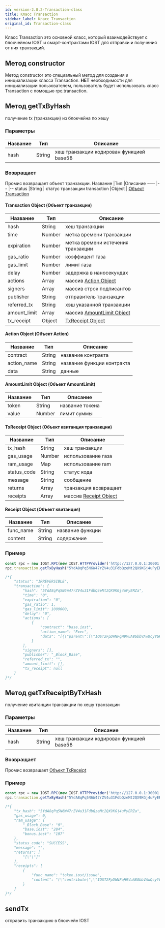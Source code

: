 ```yaml
---
id: version-2.0.2-Transaction-class
title: Класс Transaction
sidebar_label: Класс Transaction
original_id: Transaction-class
---
```


Класс Transaction это основной класс, который взаимодействует с блокчейном IOST и смарт-контрактами IOST  для отправки и получения от них транзакций.

## Метод constructor
Метод constructor это специальный метод для создания и инициализации класса Transaction.
<b>НЕТ</b> необходимости для инициализации пользователем, пользователь будет использовать класс Transaction с помощью rpc.transaction.

## Метод getTxByHash
получение tx (транзакции) из блокчейна по хешу

### Параметры
Название             |Тип       |Описание
----                |--         |--
hash 		|String          | хеш транзакции кодирован функцией base58

### Возвращает
Промис возвращает объект транзакции.
Название             |Тип       |Описание
----                |--         |--
status 		|String          | статус транзакции
transaction |Object 		 | [Объект Transaction](Blockchain-class#transaction-object)

#### Transaction Object (Объект транзакции)
Название             |Тип       |Описание
----                |--         |--
hash 			|String          | хеш транзакции
time 			|Number 		 | метка времени транзакции
expiration 		|Number          | метка времени истечения транзакции
gas_ratio 		|Number          | коэффицент газа
gas_limit  		|Number          | лимит газа
delay 			|Number          | задержка в наносекундах
actions 		|Array           | массив [Action Object](#action-object)
signers 		|Array           | массив строк подписантов
publisher 		|String          | отправитель транзакции
referred_tx 	|String          | хэш указанной транзакции
amount_limit	|Array			 | массив [AmountLimit Object](#amountlimit-object)
tx_receipt 		|Object          | [TxReceipt Object](#txreceipt-object)

#### Action Object (Объект Action)
Название             |Тип       |Описание
----                |--         |--
contract 			|String          | название контракта
action_name 			|String 		 | название функции контракта
data 		|String          | данные

#### AmountLimit Object (Объект AmountLimit)
Название             |Тип       |Описание
----                |--         |--
token 			|String          | название токена
value 			|Number 		 | лимит суммы

#### TxReceipt Object (Объект квитанция транзакции)
Название             |Тип       |Описание
----                |--         |--
tx_hash 			|String          | хеш транзакции
gas_usage 			|Number 		 | использование газа
ram_usage 		|Map          | использование ram
status_code 		|String          | статус кода
message  		|String          | сообщение
returns 			|Array          | транзакция возвращает
receipts 		|Array           | массив [Receipt Object](#receipt-object)

#### Receipt Object (Объект квитанция)
Название             |Тип       |Описание
----                |--         |--
func_name 			|String          | название функции
content 			|String 		 | содержание

### Пример
```javascript
const rpc = new IOST.RPC(new IOST.HTTPProvider('http://127.0.0.1:30001'));
rpc.transaction.getTxByHash("5YdA8qPq5N6W47rZV4u31FdbQzeMt2QX9KGj4uPyERZa").then(console.log);

/*{
	"status": "IRREVERSIBLE",
	"transaction": {
		"hash": "5YdA8qPq5N6W47rZV4u31FdbQzeMt2QX9KGj4uPyERZa",
		"time": "0",
		"expiration": "0",
		"gas_ratio": 1,
		"gas_limit": 1000000,
		"delay": "0",
		"actions": [
			{
				"contract": "base.iost",
				"action_name": "Exec",
				"data": "[{\"parent\":[\"IOST2FpDWNFqH9VuA8GbbVAwQcyYGHZxFeiTwSyaeyXnV84yJZAG7A\", \"0\"]}]"
			}
		],
		"signers": [],
		"publisher": "_Block_Base",
		"referred_tx": "",
		"amount_limit": [],
		"tx_receipt": null
	}
}*/
```

## Метод getTxReceiptByTxHash
получение квитанции транзакции по хешу транзакции

### Параметры
Название             |Тип       |Описание
----                |--         |--
hash 		|String          | хеш транзакции кодирован функцией base58  

### Возвращает
Промис возвращает [Объект TxReceipt](#txreceipt-object)

### Пример
```javascript
const rpc = new IOST.RPC(new IOST.HTTPProvider('http://127.0.0.1:30001'));
rpc.transaction.getTxByHash("5YdA8qPq5N6W47rZV4u31FdbQzeMt2QX9KGj4uPyERZa").then(console.log);

/*{
	"tx_hash": "5YdA8qPq5N6W47rZV4u31FdbQzeMt2QX9KGj4uPyERZa",
	"gas_usage": 0,
	"ram_usage": {
		"_Block_Base": "0",
		"base.iost": "284",
		"bonus.iost": "107"
	},
	"status_code": "SUCCESS",
	"message": "",
	"returns": [
		"[\"\"]"
	],
	"receipts": [
		{
			"func_name": "token.iost/issue",
			"content": "[\"contribute\",\"IOST2FpDWNFqH9VuA8GbbVAwQcyYGHZxFeiTwSyaeyXnV84yJZAG7A\",\"900\"]"
		}
	]
}*/
```

## sendTx
отправить транзакцию в блокчейн IOST
